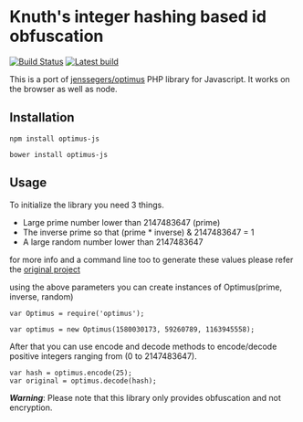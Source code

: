 Knuth's integer hashing based id obfuscation
============================================
[![Build Status](http://img.shields.io/travis/chamindu/optimus-js.svg)](https://travis-ci.org/chamindu/optimus-js) [![Latest build](https://img.shields.io/npm/v/optimus-js.svg)](https://www.npmjs.com/package/optimus-js)

This is a port of [jenssegers/optimus](https://github.com/jenssegers/optimus) PHP library for Javascript. It works on the browser as well as node.

Installation
-------------

```
npm install optimus-js
```

```
bower install optimus-js
```

Usage
-----
To initialize the library you need 3 things.

- Large prime number lower than 2147483647 (prime)
- The inverse prime so that (prime * inverse) & 2147483647 = 1
- A large random number lower than 2147483647

for more info and a command line too to generate these values please refer the [original project](https://github.com/jenssegers/optimus)

using the above parameters you can create instances of Optimus(prime, inverse, random)


```
var Optimus = require('optimus');

var optimus = new Optimus(1580030173, 59260789, 1163945558);
```

After that you can use encode and decode methods to encode/decode positive integers ranging from (0 to 2147483647). 

```
var hash = optimus.encode(25);
var original = optimus.decode(hash);
```

***Warning***: Please note that this library only provides obfuscation and not encryption.


